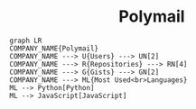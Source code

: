 <h1 align="center">Polymail</h1>

```mermaid
graph LR
COMPANY_NAME{Polymail}
COMPANY_NAME ---> U{Users} ---> UN[2]
COMPANY_NAME ---> R{Repositories} ---> RN[4]
COMPANY_NAME ---> G{Gists} ---> GN[2]
COMPANY_NAME ---> ML{Most Used<br>Languages}
ML --> Python[Python]
ML --> JavaScript[JavaScript]
```
